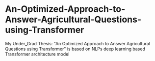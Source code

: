 # An-Optimized-Approach-to-Answer-Agricultural-Questions-using-Transformer
My Under_Grad Thesis: "An Optimized Approach to Answer Agricultural Questions using Transformer" is based on NLPs deep learning based Transformer architecture model
